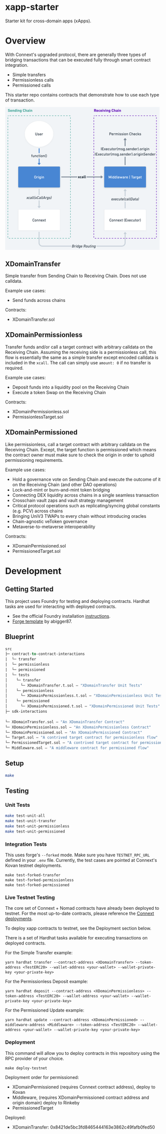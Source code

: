 # xapp-starter

Starter kit for cross-domain apps (xApps).
# Overview

With Connext's upgraded protocol, there are generally three types of bridging transactions that can be executed fully through smart contract integration.
- Simple transfers
- Permissionless calls
- Permissioned calls

This starter repo contains contracts that demonstrate how to use each type of transaction.

<img src="documentation/assets/xcall.png" alt="drawing" width="500"/>

## XDomainTransfer

Simple transfer from Sending Chain to Receiving Chain. Does not use calldata. 

Example use cases:
- Send funds across chains

Contracts:
- XDomainTransfer.sol

## XDomainPermissionless

Transfer funds and/or call a target contract with arbitrary calldata on the Receiving Chain. Assuming the receiving side is a permissionless call, this flow is essentially the same as a simple transfer except encoded calldata is included in the `xcall`. The call can simply use `amount: 0` if no transfer is required.

Example use cases:
- Deposit funds into a liquidity pool on the Receiving Chain
- Execute a token Swap on the Receiving Chain

Contracts:
- XDomainPermissionless.sol
- PermissionlessTarget.sol

## XDomainPermissioned

Like permissionless, call a target contract with arbitrary calldata on the Receiving Chain. Except, the target function is permissioned which means the contract owner must make sure to check the origin in order to uphold permissioning requirements.

Example use cases:
- Hold a governance vote on Sending Chain and execute the outcome of it on the Receiving Chain (and other DAO operations)
- Lock-and-mint or burn-and-mint token bridging
- Connecting DEX liquidity across chains in a single seamless transaction
- Crosschain vault zaps and vault strategy management
- Critical protocol operations such as replicating/syncing global constants (e.g. PCV) across chains
- Bringing UniV3 TWAPs to every chain without introducing oracles
- Chain-agnostic veToken governance
- Metaverse-to-metaverse interoperability

Contracts:
- XDomainPermissioned.sol
- PermissionedTarget.sol

# Development

## Getting Started

This project uses Foundry for testing and deploying contracts. Hardhat tasks are used for interacting with deployed contracts.

- See the official Foundry installation [instructions](https://github.com/gakonst/foundry/blob/master/README.md#installation).
- [Forge template](https://github.com/abigger87/femplate) by abigger87.

## Blueprint

```ml
src
├─ contract-to-contract-interactions
|  └─ transfer
|  └─ permissionless
|  └─ permissioned
|  └─ tests
│    └─ transfer 
│      └─ XDomainTransfer.t.sol — "XDomainTransfer Unit Tests"
│    └─ permissionless 
│      └─ XDomainPermissionless.t.sol — "XDomainPermissionless Unit Tests" 
│    └─ permissioned 
│      └─ XDomainPermissioned.t.sol — "XDomainPermissioned Unit Tests"
├─ sdk-interactions

└─ XDomainTransfer.sol — "An XDomainTransfer Contract"
└─ XDomainPermissionless.sol — "An XDomainPermissionless Contract"
└─ XDomainPermissioned.sol — "An XDomainPermissioned Contract"
└─ Target.sol — "A contrived target contract for permissionless flow"
└─ PermissionedTarget.sol — "A contrived target contract for permissioned flow"
└─ Middleware.sol — "A middleware contract for permissioned flow"
```
## Setup
```bash
make
```

## Testing

### Unit Tests

```bash
make test-unit-all
make test-unit-transfer
make test-unit-permissionless
make test-unit-permissioned
```

### Integration Tests

This uses forge's `--forked` mode. Make sure you have `TESTNET_RPC_URL` defined in your `.env` file. Currently, the test cases are pointed at Connext's Kovan testnet deployments.
```
make test-forked-transfer
make test-forked-permissionless
make test-forked-permissioned
```

### Live Testnet Testing

The core set of Connext + Nomad contracts have already been deployed to testnet. For the most up-to-date contracts, please reference the [Connext deployments](https://github.com/connext/nxtp/tree/amarok/packages/deployments/contracts/deployments).

To deploy xapp contracts to testnet, see the Deployment section below.

There is a set of Hardhat tasks available for executing transactions on deployed contracts.

For the Simple Transfer example:

```
yarn hardhat transfer --contract-address <XDomainTransfer> --token-address <TestERC20> --wallet-address <your-wallet> --wallet-private-key <your-private-key>
```

For the Permissionless Deposit example:

```
yarn hardhat deposit --contract-address <XDomainPermissionless> --token-address <TestERC20> --wallet-address <your-wallet> --wallet-private-key <your-private-key>
```

For the Permissioned Update example:

```
yarn hardhat update --contract-address <XDomainPermissioned> --middleware-address <Middleware> --token-address <TestERC20> --wallet-address <your-wallet> --wallet-private-key <your-private-key>
```
### Deployment

This command will allow you to deploy contracts in this repository using the RPC provider of your choice.

```
make deploy-testnet
```

Deployment order for permissioned:
- XDomainPermissioned (requires Connext contract address), deploy to Kovan
- Middleware, (requires XDomainPermissioned contract address and origin domain) deploy to Rinkeby
- PermissionedTarget

Deployed:
- XDomainTransfer: 0x8421de5bc3fd8465444163e3862c49fafb0fed50